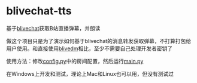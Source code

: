# blivechat-tts

基于[blivechat](https://github.com/xfgryujk/blivechat)获取B站直播弹幕，并朗读

做这个项目只是为了演示如何基于blivechat的消息转发获取弹幕，不打算打包给用户使用。和直接使用[blivedm](https://github.com/xfgryujk/blivedm)相比，至少不需要自己处理开发者密钥了

使用方法：修改[config.py](./config.py)中的房间配置，然后运行[main.py](./main.py)

在Windows上开发和测试，理论上Mac和Linux也可以用，但没有测试过
